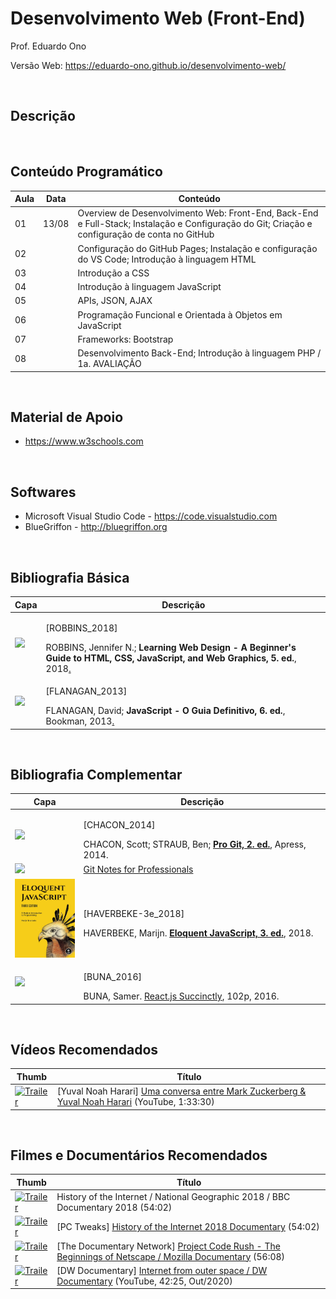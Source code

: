 # Desenvolvimento Web (Front-End)

Prof. Eduardo Ono

Versão Web: https://eduardo-ono.github.io/desenvolvimento-web/

<br>

## Descrição

<br>

## Conteúdo Programático

| Aula | Data  | Conteúdo |
| ---  | ---   | ---      |
 01 | 13/08 | Overview de Desenvolvimento Web: Front-End, Back-End e Full-Stack; Instalação e Configuração do Git; Criação e configuração de conta no GitHub
 02 |  | Configuração do GitHub Pages; Instalação e configuração do VS Code; Introdução à linguagem HTML
 03 |  | Introdução a CSS
 04 |  | Introdução à linguagem JavaScript
 05 |  | APIs, JSON, AJAX
 06 |  | Programação Funcional e Orientada à Objetos em JavaScript
 07 |  | Frameworks: Bootstrap
 08 |  | Desenvolvimento Back-End; Introdução à linguagem PHP / 1a. AVALIAÇÃO

<br>

## Material de Apoio

- https://www.w3schools.com

<br>

## Softwares

* Microsoft Visual Studio Code - https://code.visualstudio.com
* BlueGriffon - http://bluegriffon.org

<br>

## Bibliografia Básica

| Capa | Descrição |
| ---  | --- |
| <img src="https://images-na.ssl-images-amazon.com/images/I/51iVcZUGuoL._SX408_BO1,204,203,200_.jpg" width="100px"> | <p>[ROBBINS_2018]</p>ROBBINS, Jennifer N.; **Learning Web Design - A Beginner's Guide to HTML, CSS, JavaScript, and Web Graphics, 5. ed.**, 2018[.](https://app.box.com/s/thfya26nnxo8gwbwo09qjfwq83n96m4a)
| <img src="https://m.media-amazon.com/images/I/51w53T12s8L.jpg" width="100px"> | <p>[FLANAGAN_2013]</p>FLANAGAN, David; **JavaScript - O Guia Definitivo, 6. ed.**, Bookman, 2013[.](https://app.box.com/s/1nud9latis2zqn63f3ycsj0nv7zlv1mr)

<br>

## Bibliografia Complementar

| Capa | Descrição |
| ---  | ---       |
<img src="https://git-scm.com/images/progit2.png" width="100px"> | <p>[CHACON_2014]</p>CHACON, Scott; STRAUB, Ben; [**Pro Git, 2. ed.**](https://git-scm.com/book/en/v2), Apress, 2014.
<img src="https://goalkicker.com/GitBook/GitGrow.png" width="100px"> | [Git Notes for Professionals](https://goalkicker.com/GitBook/)
<img src="./referencias/capas/haverbeke-3e_2018.jpg" width="100px"> | <p>[HAVERBEKE-3e_2018]</p>HAVERBEKE, Marijn. [**Eloquent JavaScript, 3. ed.**](https://archive.org/details/2018eloquentjavascript), 2018.
<img src="https://cdn.syncfusion.com/content/images/downloads/ebook/react-succinctly.png" width="100px"> | <p>[BUNA_2016]</p>BUNA, Samer. [React.js Succinctly](https://www.syncfusion.com/ebooks/reactjs_succinctly), 102p, 2016.

<br>

## Vídeos Recomendados

| Thumb | Título |
| --- | --- |
[![Trailer](https://img.youtube.com/vi/Boj9eD0Wug8/default.jpg)](https://youtu.be/Boj9eD0Wug8) | [Yuval Noah Harari] [Uma conversa entre Mark Zuckerberg & Yuval Noah Harari](https://www.youtube.com/watch?v=Boj9eD0Wug8) (YouTube, 1:33:30)

<br>

## Filmes e Documentários Recomendados

| Thumb | Título |
| --- | --- |
[![Trailer](https://img.youtube.com/vi/oNUl_9ZYA6w/default.jpg)](https://youtu.be/oNUl_9ZYA6w) | History of the Internet / National Geographic 2018 / BBC Documentary 2018 (54:02)
[![Trailer](https://img.youtube.com/vi/ILQeXZTOpkw/default.jpg)](https://youtu.be/ILQeXZTOpkw) | [PC Tweaks] [History of the Internet 2018 Documentary](https://www.youtube.com/watch?v=ILQeXZTOpkw) (54:02)
[![Trailer](https://img.youtube.com/vi/4Q7FTjhvZ7Y/default.jpg)](https://youtu.be/4Q7FTjhvZ7Y) | [The Documentary Network] [Project Code Rush - The Beginnings of Netscape / Mozilla Documentary](https://www.youtube.com/watch?v=4Q7FTjhvZ7Y) (56:08)
[![Trailer](https://img.youtube.com/vi/IsqSwMsI_mc/default.jpg)](https://youtu.be/IsqSwMsI_mc) | [DW Documentary] [Internet from outer space / DW Documentary](https://www.youtube.com/watch?v=IsqSwMsI_mc) (YouTube, 42:25, Out/2020)

<br>
